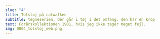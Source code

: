 ```yaml
---
slug: "4"
title: Tolstoj på catwalken
subtitle: tegneserien, der går i tøj i det omfang, den har en krop
text: Forårskollektionen 1901, hvis jeg ikke tager meget fejl.
img: 0004_tolstoj_web.png
---
```

